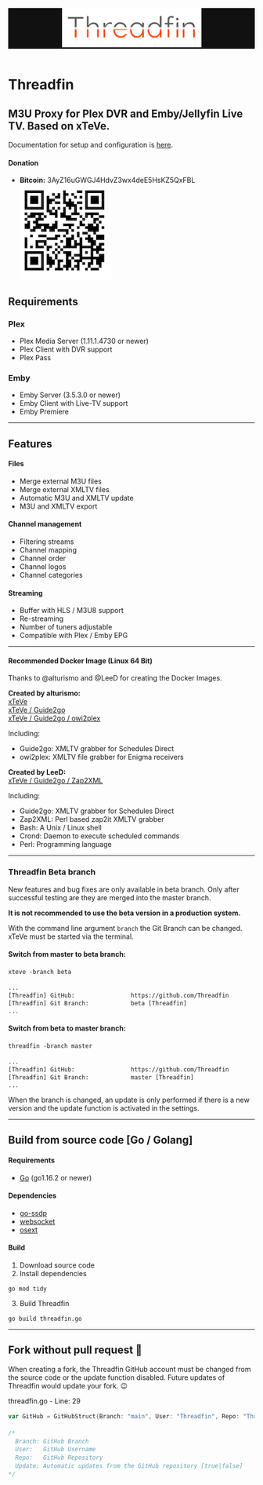 <div align="center" style="background-color: #111; padding: 100;">
    <a href="https://github.com/Threadfin/Threadfin"><img width="285" height="80" src="html/img/threadfin.png" alt="Threadfin" /></a>
</div>
<br>

# Threadfin
## M3U Proxy for Plex DVR and Emby/Jellyfin Live TV. Based on xTeVe.

Documentation for setup and configuration is [here](https://github.com/xteve-project/xTeVe-Documentation/blob/master/en/configuration.md).

#### Donation
* **Bitcoin:** 3AyZ16uGWGJ4HdvZ3wx4deE5HsKZ5QxFBL  
![Bitcoin](html/img/BC-QR.png "Bitcoin - Threadfin")

## Requirements
### Plex
* Plex Media Server (1.11.1.4730 or newer)
* Plex Client with DVR support
* Plex Pass

### Emby
* Emby Server (3.5.3.0 or newer)
* Emby Client with Live-TV support
* Emby Premiere

--- 

## Features

#### Files
* Merge external M3U files
* Merge external XMLTV files
* Automatic M3U and XMLTV update
* M3U and XMLTV export

#### Channel management
* Filtering streams
* Channel mapping
* Channel order
* Channel logos
* Channel categories

#### Streaming
* Buffer with HLS / M3U8 support
* Re-streaming
* Number of tuners adjustable
* Compatible with Plex / Emby EPG

---

#### Recommended Docker Image (Linux 64 Bit)
Thanks to @alturismo and @LeeD for creating the Docker Images.

**Created by alturismo:**  
[xTeVe](https://hub.docker.com/r/alturismo/xteve)  
[xTeVe / Guide2go](https://hub.docker.com/r/alturismo/xteve_guide2go)  
[xTeVe / Guide2go / owi2plex](https://hub.docker.com/r/alturismo/xteve_g2g_owi)

Including:  
- Guide2go: XMLTV grabber for Schedules Direct  
- owi2plex: XMLTV file grabber for Enigma receivers

**Created by LeeD:**  
[xTeVe / Guide2go / Zap2XML](https://hub.docker.com/r/dnsforge/xteve)  

Including:  
- Guide2go: XMLTV grabber for Schedules Direct  
- Zap2XML: Perl based zap2it XMLTV grabber  
- Bash: A Unix / Linux shell  
- Crond: Daemon to execute scheduled commands  
- Perl: Programming language   

---

### Threadfin Beta branch
New features and bug fixes are only available in beta branch. Only after successful testing are they are merged into the master branch.

**It is not recommended to use the beta version in a production system.**  

With the command line argument `branch` the Git Branch can be changed. xTeVe must be started via the terminal.  

#### Switch from master to beta branch:
```
xteve -branch beta

...
[Threadfin] GitHub:                https://github.com/Threadfin
[Threadfin] Git Branch:            beta [Threadfin]
...
```

#### Switch from beta to master branch:
```
threadfin -branch master

...
[Threadfin] GitHub:                https://github.com/Threadfin
[Threadfin] Git Branch:            master [Threadfin]
...
```

When the branch is changed, an update is only performed if there is a new version and the update function is activated in the settings.  

---

## Build from source code [Go / Golang]

#### Requirements
* [Go](https://golang.org) (go1.16.2 or newer)

#### Dependencies
* [go-ssdp](https://github.com/koron/go-ssdp)
* [websocket](https://github.com/gorilla/websocket)
* [osext](https://github.com/kardianos/osext)

#### Build
1. Download source code
2. Install dependencies
```
go mod tidy
```
3. Build Threadfin
```
go build threadfin.go
```

---

## Fork without pull request :mega:
When creating a fork, the Threadfin GitHub account must be changed from the source code or the update function disabled.
Future updates of Threadfin would update your fork. :wink:

threadfin.go - Line: 29
```Go
var GitHub = GitHubStruct{Branch: "main", User: "Threadfin", Repo: "Threadfin", Update: true}

/*
  Branch: GitHub Branch
  User:   GitHub Username
  Repo:   GitHub Repository
  Update: Automatic updates from the GitHub repository [true|false]
*/

```



